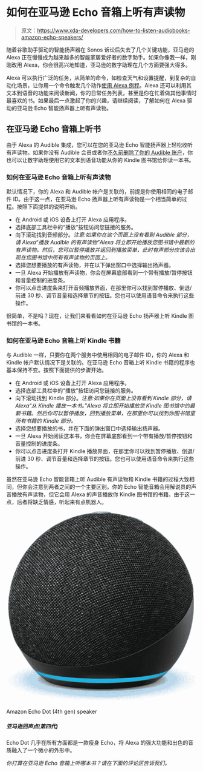 # 如何在亚马逊 Echo 音箱上听有声读物

> 原文：<https://www.xda-developers.com/how-to-listen-audiobooks-amazon-echo-speakers/>

随着谷歌助手驱动的智能扬声器在 Sonos 诉讼后失去了几个关键功能，亚马逊的 Alexa 正在慢慢成为越来越多的智能家居爱好者的数字助手。如果你像我一样，刚刚改用 Alexa，你会很高兴地知道，亚马逊的数字助理在几个方面要强大得多。

Alexa 可以执行广泛的任务，从简单的命令，如检查天气和设置提醒，到复杂的自动化场景，让你用一个命令触发几个动作[使用 Alexa 例程](https://www.xda-developers.com/how-to-create-alexa-routine/)。Alexa 还可以利用其文本到语音的功能来阅读新闻，你的日常任务列表，甚至是你在忙着做其他事情时最喜欢的书。如果最后一点激起了你的兴趣，请继续阅读，了解如何在 Alexa 驱动的亚马逊 Echo 智能扬声器上听有声读物。

## 在亚马逊 Echo 音箱上听书

由于 Alexa 的 Audible 集成，您可以在您的亚马逊 Echo 智能扬声器上轻松收听有声读物。如果你没有 Audible 会员或者你[不久前删除了你的 Audible 账户](https://www.xda-developers.com/how-to-cancel-audible-membership-delete-account/)，你也可以让数字助理使用它的文本到语音功能从你的 Kindle 图书馆给你读一本书。

### 如何在亚马逊 Echo 音箱上听有声读物

默认情况下，你的 Alexa 和 Audible 帐户是关联的，前提是你使用相同的电子邮件 ID。由于这一点，在亚马逊 Echo 扬声器上听有声读物是一个相当简单的过程。按照下面提供的说明开始。

*   在 Android 或 iOS 设备上打开 Alexa 应用程序。
*   选择底部工具栏中的“播放”按钮访问您链接的服务。
*   向下滚动找到音频部分。*注意:如果你在这个页面上没有看到 Audible 部分，请 Alexa“播放 Audible 的有声读物”Alexa 将立即开始播放您图书馆中最新的有声读物。然后，您可以暂停播放并返回到播放菜单，此时有声部分应该会出现在您图书馆中所有有声读物的页面上。*
*   选择您想要播放的有声读物，并在以下弹出窗口中选择输出扬声器。
*   一旦 Alexa 开始播放有声读物，你会在屏幕底部看到一个带有播放/暂停按钮和音量控制的进度条。
*   你可以点击进度条来打开音频播放界面，在那里你可以找到暂停播放、倒退/前进 30 秒、调节音量和选择章节的按钮。您也可以使用语音命令来执行这些操作。

很简单，不是吗？现在，让我们来看看如何在亚马逊 Echo 扬声器上听 Kindle 图书馆的一本书。

### 如何在亚马逊 Echo 音箱上听 Kindle 书籍

与 Audible 一样，只要你在两个服务中使用相同的电子邮件 ID，你的 Alexa 和 Kindle 帐户默认情况下是关联的。在亚马逊 Echo 音箱上听 Kindle 书籍的程序也基本保持不变。按照下面提供的步骤开始。

*   在 Android 或 iOS 设备上打开 Alexa 应用程序。
*   选择底部工具栏中的“播放”按钮访问您链接的服务。
*   向下滚动找到 Kindle 部分。*注意:如果你在页面上没有看到 Kindle 部分，请 Alexa“从 Kindle 播放一本书。”Alexa 将立即开始播放您 Kindle 图书馆中的最新书籍。然后你可以暂停播放，回到播放菜单，在那里你可以找到你图书馆里所有书籍的 Kindle 部分。*
*   选择您想要播放的书，并在下面的弹出窗口中选择输出扬声器。
*   一旦 Alexa 开始阅读这本书，你会在屏幕底部看到一个带有播放/暂停按钮和音量控制的进度条。
*   你可以点击进度条打开 Kindle 播放界面，在那里你可以找到暂停播放、倒退/前进 30 秒、调节音量和选择章节的按钮。您也可以使用语音命令来执行这些操作。

虽然在亚马逊 Echo 智能音箱上听 Audible 有声读物和 Kindle 书籍的过程大致相同，但你会注意到两者之间的一个主要区别。你的 Echo 智能音箱会用解说员的声音播放有声读物，但它会用 Alexa 的声音播放你 Kindle 图书馆的书籍。由于这一点，后者将缺乏情感，听起来有点机器人。

 <picture>![Almost all the benefits of the full-sized Amazon Echo complete with Skill support for a more wallet-friendly price.](img/1a755e642f569f24d3eb42e55d5f6f18.png)</picture> 

Amazon Echo Dot (4th gen) speaker

##### 亚马逊回声点(第四代)

Echo Dot 几乎在所有方面都是一款瘦身 Echo，将 Alexa 的强大功能和出色的音质融入了一个微小的外形中。

*你打算在亚马逊 Echo 音箱上听哪本书？请在下面的评论区告诉我们。*